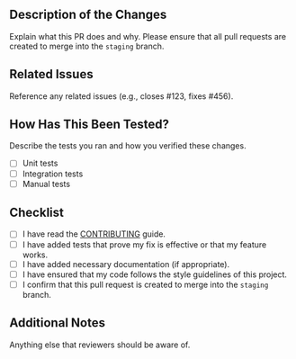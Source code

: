 ## Description of the Changes
Explain what this PR does and why. Please ensure that all pull requests are created to merge into the `staging` branch.

## Related Issues
Reference any related issues (e.g., closes #123, fixes #456).

## How Has This Been Tested?
Describe the tests you ran and how you verified these changes.

- [ ] Unit tests
- [ ] Integration tests
- [ ] Manual tests

## Checklist
- [ ] I have read the [CONTRIBUTING](../CONTRIBUTING.md) guide.
- [ ] I have added tests that prove my fix is effective or that my feature works.
- [ ] I have added necessary documentation (if appropriate).
- [ ] I have ensured that my code follows the style guidelines of this project.
- [ ] I confirm that this pull request is created to merge into the `staging` branch.

## Additional Notes
Anything else that reviewers should be aware of.
